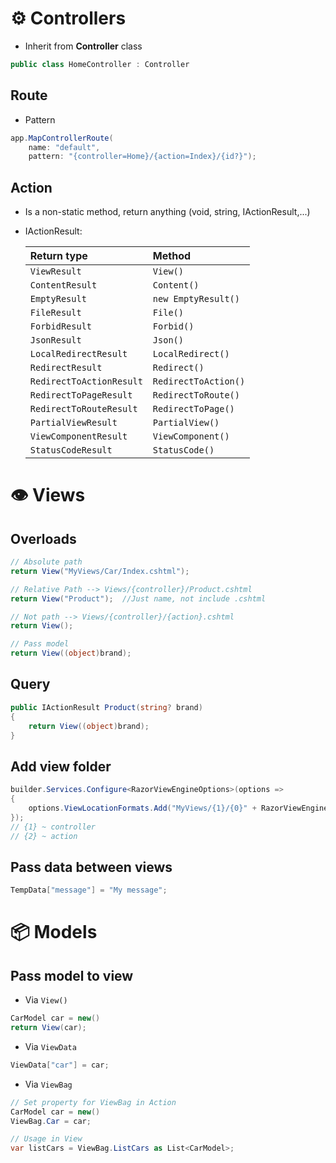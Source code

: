 # ⚙️ Controllers

* Inherit from **Controller** class
```csharp
public class HomeController : Controller
```

## Route
* Pattern
```csharp
app.MapControllerRoute(
    name: "default",
    pattern: "{controller=Home}/{action=Index}/{id?}");
```

## Action
* Is a non-static method, return anything (void, string, IActionResult,...)
* IActionResult:

    | Return type                 | Method                |
    | :---------------------------|:----------------------|
    | `ViewResult`                | `View()`              |
    | `ContentResult`             | `Content()`           |
    | `EmptyResult`               | `new EmptyResult()`   |
    | `FileResult`                | `File()`              |
    | `ForbidResult`              | `Forbid()`            |
    | `JsonResult`                | `Json()`              |
    | `LocalRedirectResult`       | `LocalRedirect()`     |
    | `RedirectResult`            | `Redirect()`          |
    | `RedirectToActionResult`    | `RedirectToAction()`  |
    | `RedirectToPageResult`      | `RedirectToRoute()`   |
    | `RedirectToRouteResult`     | `RedirectToPage()`    |
    | `PartialViewResult`         | `PartialView()`       |
    | `ViewComponentResult`       | `ViewComponent()`     |
    | `StatusCodeResult`          | `StatusCode()`        |

# 👁️ Views
## Overloads
```cs
// Absolute path
return View("MyViews/Car/Index.cshtml");

// Relative Path --> Views/{controller}/Product.cshtml
return View("Product");  //Just name, not include .cshtml

// Not path --> Views/{controller}/{action}.cshtml
return View();

// Pass model
return View((object)brand);
```
## Query 
```cs
public IActionResult Product(string? brand)
{
    return View((object)brand);
}
```
## Add view folder
```cs
builder.Services.Configure<RazorViewEngineOptions>(options =>
{
    options.ViewLocationFormats.Add("MyViews/{1}/{0}" + RazorViewEngine.ViewExtension);
});  
// {1} ~ controller
// {2} ~ action
```
## Pass data between views
```cs
TempData["message"] = "My message";
```
# 📦 Models
## Pass model to view
* Via `View()`
```cs
CarModel car = new()
return View(car);
```
* Via `ViewData`
```cs
ViewData["car"] = car;
```
* Via `ViewBag`
```cs
// Set property for ViewBag in Action
CarModel car = new()
ViewBag.Car = car;
```
```cs
// Usage in View
var listCars = ViewBag.ListCars as List<CarModel>;
```
